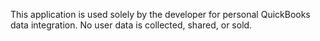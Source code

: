 This application is used solely by the developer for personal QuickBooks data integration.
No user data is collected, shared, or sold.
